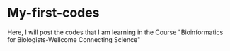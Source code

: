 # My-first-codes
Here, I will post the codes that I am learning in the Course "Bioinformatics for Biologists-Wellcome Connecting Science"
